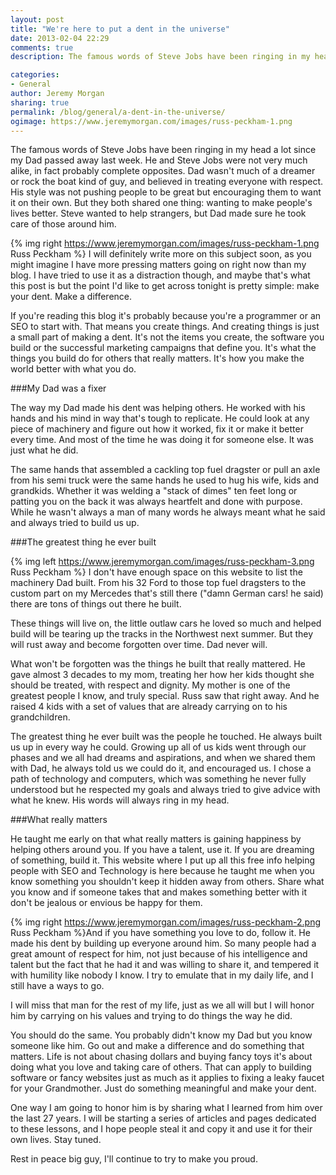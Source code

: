 ```yaml
---
layout: post
title: "We're here to put a dent in the universe"
date: 2013-02-04 22:29
comments: true
description: The famous words of Steve Jobs have been ringing in my head a lot since my Dad passed away last week. He and Steve Jobs were not very much alike, in fact probably complete opposites. Dad wasn't much of a dreamer or rock the boat kind of guy, and believed in treating everyone with respect.

categories: 
- General
author: Jeremy Morgan
sharing: true
permalink: /blog/general/a-dent-in-the-universe/
ogimage: https://www.jeremymorgan.com/images/russ-peckham-1.png
---
```

The famous words of Steve Jobs have been ringing in my head a lot since my Dad passed away last week. He and Steve Jobs were not very much alike, in fact probably complete opposites. Dad wasn't much of a dreamer or rock the boat kind of guy, and believed in treating everyone with respect. His style was not pushing people to be great but encouraging them to want it on their own. But they both shared one thing: wanting to make people's lives better. Steve wanted to help strangers, but Dad made sure he took care of those around him. 

<!-- more --> 

{% img right https://www.jeremymorgan.com/images/russ-peckham-1.png Russ Peckham %} I will definitely write more on this subject soon, as you might imagine I have more pressing matters going on right now than my blog. I have tried to use it as a distraction though, and maybe that's what this post is but the point I'd like to get across tonight is pretty simple: make your dent. Make a difference. 

If you're reading this blog it's probably because you're a programmer or an SEO to start with. That means you create things. And creating things is just a small part of making a dent. It's not the items you create, the software you build or the successful marketing campaigns that define you. It's what the things you build do for others that really matters. It's how you make the world better with what you do. 

###My Dad was a fixer

The way my Dad made his dent was helping others. He worked with his hands and his mind in way that's tough to replicate. He could look at any piece of machinery and figure out how it worked, fix it or make it better every time. And most of the time he was doing it for someone else. It was just what he did. 

The same hands that assembled a cackling top fuel dragster or pull an axle from his semi truck were the same hands he used to hug his wife, kids and grandkids. Whether it was welding a "stack of dimes" ten feet long or patting you on the back it was always heartfelt and done with purpose. While he wasn't always a man of many words he always meant what he said and always tried to build us up. 

###The greatest thing he ever built

{% img left https://www.jeremymorgan.com/images/russ-peckham-3.png Russ Peckham %} I don't have enough space on this website to list the machinery Dad built. From his 32 Ford to those top fuel dragsters to the custom part on my Mercedes that's still there ("damn German cars! he said) there are tons of things out there he built.

These things will live on, the little outlaw cars he loved so much and helped build will be tearing up the tracks in the Northwest next summer. But they will rust away and become forgotten over time. Dad never will.  

What won't be forgotten was the things he built that really mattered. He gave almost 3 decades to my mom, treating her how her kids thought she should be treated, with respect and dignity. My mother is one of the greatest people I know, and truly special. Russ saw that right away. And he raised 4 kids with a set of values that are already carrying on to his grandchildren.

The greatest thing he ever built was the people he touched. He always built us up in every way he could. Growing up all of us kids went through our phases and we all had dreams and aspirations, and when we shared them with Dad, he always told us we could do it, and encouraged us. I chose a path of technology and computers, which was something he never fully understood but he respected my goals and always tried to give advice with what he knew. His words will always ring in my head. 

###What really matters

He taught me early on that what really matters is gaining happiness by helping others around you. If you have a talent, use it. If you are dreaming of something, build it. This website where I put up all this free info helping people with SEO and Technology is here because he taught me when you know something you shouldn't keep it hidden away from others. Share what you know and if someone takes that and makes something better with it don't be jealous or envious be happy for them. 

{% img right https://www.jeremymorgan.com/images/russ-peckham-2.png Russ Peckham %}And if you have something you love to do, follow it. He made his dent by building up everyone around him. So many people had a great amount of respect for him, not just because of his intelligence and talent but the fact that he had it and was willing to share it, and tempered it with humility like nobody I know. I try to emulate that in my daily life, and I still have a ways to go. 

I will miss that man for the rest of my life, just as we all will but I will honor him by carrying on his values and trying to do things the way he did. 

You should do the same. You probably didn't know my Dad but you know someone like him. Go out and make a difference and do something that matters. Life is not about chasing dollars and buying fancy toys it's about doing what you love and taking care of others. That can apply to building software or fancy websites just as much as it applies to fixing a leaky faucet for your Grandmother. Just do something meaningful and make your dent. 

One way I am going to honor him is by sharing what I learned from him over the last 27 years. I will be starting a series of articles and pages dedicated to these lessons, and I hope people steal it and copy it and use it for their own lives. Stay tuned. 

Rest in peace big guy, I'll continue to try to make you proud. 




